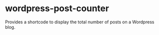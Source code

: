# wordpress-post-counter
Provides a shortcode to display the total number of posts on a Wordpress blog.
